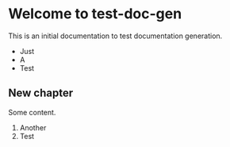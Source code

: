 # Welcome to test-doc-gen

This is an initial documentation to test documentation generation.

- Just
- A
- Test

## New chapter

Some content.

1. Another
2. Test
